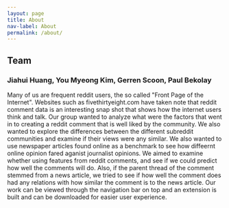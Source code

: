 ```yaml
---
layout: page
title: About
nav-label: About
permalink: /about/
---
```

<h2>Team</h2><h3>Jiahui Huang, You Myeong Kim, Gerren Scoon, Paul Bekolay</h3>

Many of us are frequent reddit users, the so called "Front Page of the Internet". Websites such as fivethirtyeight.com have taken note that reddit comment data is an interesting snap shot that shows how the internet users think and talk. Our group wanted to analyze what were the factors that went in to creating a reddit comment that is well liked by the community. We also wanted to explore the differences between the different subreddit communities and examine if their views were any similar. We also wanted to use newspaper articles found online as a benchmark to see how diffeernt online opinion fared aganist journalist opinions. We aimed to examine whether using features from reddit comments, and see if we could predict how well the comments will do. Also, if the parent thread of the comment stemmed from a news article, we tried to see if how well the comment does had any relations with how similar the comment is to the news article. Our work can be viewed through the navigation bar on top and an extension is built and can be downloaded for easier user experience.
